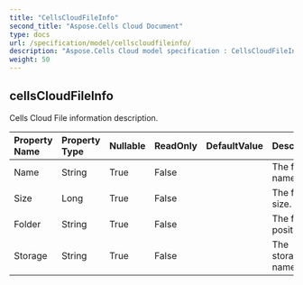 ```yaml
---
title: "CellsCloudFileInfo"
second_title: "Aspose.Cells Cloud Document"
type: docs
url: /specification/model/cellscloudfileinfo/
description: "Aspose.Cells Cloud model specification : CellsCloudFileInfo. Effortlessly handle Excel and other spreadsheet documents with features like opening, generating, editing, splitting, merging, comparing, and converting."
weight: 50
---
```


## **cellsCloudFileInfo**

Cells Cloud File information description. 

| Property Name | Property Type | Nullable |  ReadOnly | DefaultValue | Description | 
| :- | :- | :- |:- |  :- | :- |
| Name | String | True |  False |  | The file name. |  
| Size | Long | True |  False |  | The file size. |  
| Folder | String | True |  False |  | The file position. |  
| Storage | String | True |  False |  | The storage name. |  

